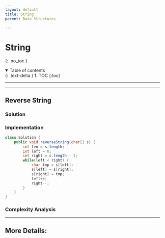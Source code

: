 ```yaml
---
layout: default
title: String
parent: Data Structures

---
```


# String
{: .no_toc }

<details open markdown="block">
  <summary>
    Table of contents
  </summary>
  {: .text-delta }
1. TOC
{:toc}
</details>

---

---

## Reverse String

###  Solution



###  Implementation

```java
class Solution {
    public void reverseString(char[] s) {
        int len = s.length;
        int left = 0;
        int right = s.length - 1;
        while(left < right) {
            char tmp = s[left];
            s[left] = s[right];
            s[right] = tmp;
            left++;
            right--;
        }
    }
}
```

###  Complexity Analysis




---

## More Details: 



